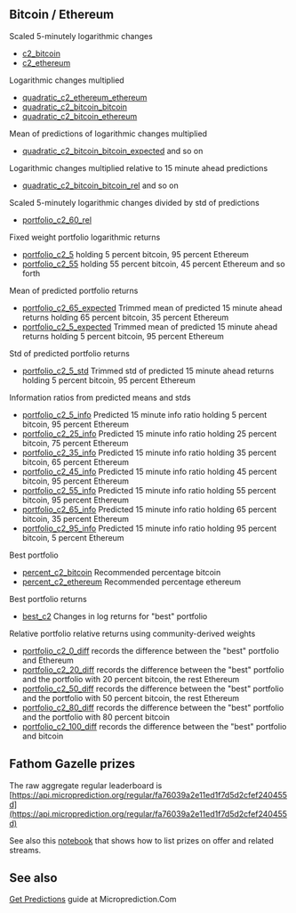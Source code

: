 


## Bitcoin / Ethereum 

Scaled 5-minutely logarithmic changes 
* [c2_bitcoin](https://www.microprediction.org/stream_dashboard.html?stream=c2_bitcoin)
* [c2_ethereum](https://www.microprediction.org/stream_dashboard.html?stream=c2_ethereum)

Logarithmic changes multiplied
* [quadratic_c2_ethereum_ethereum](https://www.microprediction.org/stream_dashboard.html?stream=quadratic_c2_ethereum_ethereum)
* [quadratic_c2_bitcoin_bitcoin](https://www.microprediction.org/stream_dashboard.html?stream=quadratic_c2_bitcoin_bitcoin)
* [quadratic_c2_bitcoin_ethereum](https://www.microprediction.org/stream_dashboard.html?stream=quadratic_c2_bitcoin_ethereum)

Mean of predictions of logarithmic changes multiplied
* [quadratic_c2_bitcoin_bitcoin_expected](https://www.microprediction.org/stream_dashboard.html?stream=quadratic_c2_bitcoin_bitcoin_expected)
and so on


Logarithmic changes multiplied relative to 15 minute ahead predictions
* [quadratic_c2_bitcoin_bitcoin_rel](https://www.microprediction.org/stream_dashboard.html?stream=quadratic_c2_bitcoin_bitcoin_rel)
and so on



Scaled 5-minutely logarithmic changes divided by std of predictions
* [portfolio_c2_60_rel](https://www.microprediction.org/stream_dashboard.html?stream=portfolio_c2_60_rel)

Fixed weight portfolio logarithmic returns
* [portfolio_c2_5](https://www.microprediction.org/stream_dashboard.html?stream=portfolio_c2_5) holding 5 percent bitcoin, 95 percent Ethereum
* [portfolio_c2_55](https://www.microprediction.org/stream_dashboard.html?stream=portfolio_c2_55) holding 55 percent bitcoin, 45 percent Ethereum
and so forth

Mean of predicted portfolio returns
* [portfolio_c2_65_expected](https://www.microprediction.org/stream_dashboard.html?stream=portfolio_c2_65_expected) Trimmed mean of predicted 15 minute ahead returns holding 65 percent bitcoin, 35 percent Ethereum
* [portfolio_c2_5_expected](https://www.microprediction.org/stream_dashboard.html?stream=portfolio_c2_5_expected) Trimmed mean of predicted 15 minute ahead returns holding 5 percent bitcoin, 95 percent Ethereum

Std of predicted portfolio returns
* [portfolio_c2_5_std](https://www.microprediction.org/stream_dashboard.html?stream=portfolio_c2_5_std) Trimmed std of predicted 15 minute ahead returns holding 5 percent bitcoin, 95 percent Ethereum

Information ratios from predicted means and stds
* [portfolio_c2_5_info](https://www.microprediction.org/stream_dashboard.html?stream=portfolio_c2_5_info) Predicted 15 minute info ratio holding 5 percent bitcoin, 95 percent Ethereum
* [portfolio_c2_25_info](https://www.microprediction.org/stream_dashboard.html?stream=portfolio_c2_25_info) Predicted 15 minute info ratio holding 25 percent bitcoin, 75 percent Ethereum
* [portfolio_c2_35_info](https://www.microprediction.org/stream_dashboard.html?stream=portfolio_c2_35_info) Predicted 15 minute info ratio holding 35 percent bitcoin, 65 percent Ethereum
* [portfolio_c2_45_info](https://www.microprediction.org/stream_dashboard.html?stream=portfolio_c2_45_info) Predicted 15 minute info ratio holding 45 percent bitcoin, 95 percent Ethereum
* [portfolio_c2_55_info](https://www.microprediction.org/stream_dashboard.html?stream=portfolio_c2_55_info) Predicted 15 minute info ratio holding 55 percent bitcoin, 95 percent Ethereum
* [portfolio_c2_65_info](https://www.microprediction.org/stream_dashboard.html?stream=portfolio_c2_65_info) Predicted 15 minute info ratio holding 65 percent bitcoin, 35 percent Ethereum
* [portfolio_c2_95_info](https://www.microprediction.org/stream_dashboard.html?stream=portfolio_c2_95_info) Predicted 15 minute info ratio holding 95 percent bitcoin, 5 percent Ethereum

Best portfolio 
* [percent_c2_bitcoin](https://www.microprediction.org/stream_dashboard.html?stream=percent_c2_bitcoin) Recommended percentage bitcoin
* [percent_c2_ethereum](https://www.microprediction.org/stream_dashboard.html?stream=percent_c2_ethereum) Recommended percentage ethereum 

Best portfolio returns
* [best_c2](https://www.microprediction.org/stream_dashboard.html?stream=best_c2) Changes in log returns for "best" portfolio


Relative portfolio relative returns using community-derived weights
* [portfolio_c2_0_diff](https://www.microprediction.org/stream_dashboard.html?stream=portfolio_c2_0_diff) 
records the difference between the "best" portfolio and Ethereum
* [portfolio_c2_20_diff](https://www.microprediction.org/stream_dashboard.html?stream=portfolio_c2_20_diff) 
records the difference between the "best" portfolio and the portfolio with 20 percent bitcoin, the rest Ethereum
* [portfolio_c2_50_diff](https://www.microprediction.org/stream_dashboard.html?stream=portfolio_c2_50_diff) 
records the difference between the "best" portfolio and the portfolio with 50 percent bitcoin, the rest Ethereum
* [portfolio_c2_80_diff](https://www.microprediction.org/stream_dashboard.html?stream=portfolio_c2_80_diff) 
records the difference between the "best" portfolio and the portfolio with 80 percent bitcoin
* [portfolio_c2_100_diff](https://www.microprediction.org/stream_dashboard.html?stream=portfolio_c2_100_diff) 
records the difference between the "best" portfolio and bitcoin

## Fathom Gazelle prizes

The raw aggregate regular leaderboard is [https://api.microprediction.org/regular/fa76039a2e11ed1f7d5d2cfef240455d](https://api.microprediction.org/regular/fa76039a2e11ed1f7d5d2cfef240455d)

See also this [notebook](https://github.com/microprediction/microprediction/blob/master/notebook_examples/List%20Current%20Prizes.ipynb) that shows how to list prizes on offer and related streams. 

## See also 

[Get Predictions](https://www.microprediction.com/get-predictions) guide at Microprediction.Com

 
